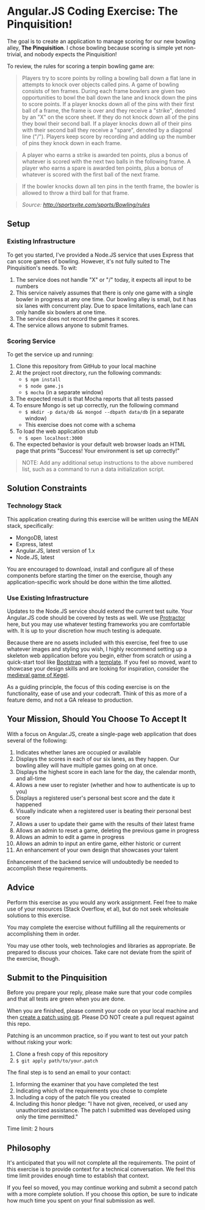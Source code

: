 # Angular.JS Coding Exercise: The Pinquisition!

The goal is to create an application to manage scoring for our new bowling
alley, **The Pinquisition**. I chose bowling because scoring is simple yet
non-trivial, and nobody expects the Pinquisition!

To review, the rules for scoring a tenpin bowling game are:

> Players try to score points by rolling a bowling ball down a flat lane in
  attempts to knock over objects called pins. A game of bowling consists of ten
  frames. During each frame bowlers are given two opportunities to bowl the ball
  down the lane and knock down the pins to score points. If a player knocks down
  all of the pins with their first ball of a frame, the frame is over and they
  receive a "strike", denoted by an "X" on the score sheet. If they do not knock
  down all of the pins they bowl their second ball. If a player knocks down all
  of their pins with their second ball they receive a "spare", denoted by a
  diagonal line ("/"). Players keep score by recording and adding up the number
  of pins they knock down in each frame.

> A player who earns a strike is awarded ten points, plus a bonus of whatever is
  scored with the next two balls in the following frame. A player who earns a
  spare is awarded ten points, plus a bonus of whatever is scored with the first
  ball of the next frame.

> If the bowler knocks down all ten pins in the tenth frame, the bowler is
  allowed to throw a third ball for that frame.

> *Source: http://sportsvite.com/sports/Bowling/rules*

## Setup

### Existing Infrastructure

To get you started, I've provided a Node.JS service that uses Express that can
score games of bowling. However, it's not fully suited to The Pinquisition's
needs. To wit:

  1. The service does not handle "X" or "/" today, it expects all input to be
  numbers
  2. This service naively assumes that there is only one game with a single
  bowler in progress at any one time. Our bowling alley is small, but it has
  six lanes with concurrent play. Due to space limitations, each lane can only
  handle six bowlers at one time.
  3. The service does not record the games it scores.
  4. The service allows anyone to submit frames.

### Scoring Service

To get the service up and running:

  1. Clone this repository from GitHub to your local machine
  2. At the project root directory, run the following commands:
     * `$ npm install`
     * `$ node game.js`     
     * `$ mocha` (in a separate window)
  3. The expected result is that Mocha reports that all tests passed
  4. To ensure Mongo is set up correctly, run the following command
     * `$ mkdir -p data/db && mongod --dbpath data/db` (in a separate window)
     * This exercise does not come with a schema
  5. To load the web application stub
     * `$ open localhost:3000`
  6. The expected behavior is your default web browser loads an HTML page that
  prints "Success! Your environment is set up correctly!"

> NOTE: Add any additional setup instructions to the above numbered list, such
as a command to run a data initialization script.

## Solution Constraints

### Technology Stack

This application creating during this exercise will be written using the MEAN
stack, specifically:

  * MongoDB, latest
  * Express, latest
  * Angular.JS, latest version of 1.x
  * Node.JS, latest

You are encouraged to download, install and configure all of these components
before starting the timer on the exercise, though any application-specific work
should be done within the time allotted.

### Use Existing Infrastructure

Updates to the Node.JS service should extend the current test suite. Your
Angular.JS code should be covered by tests as well. We use
[Protractor](https://angular.github.io/protractor/#/) here, but you may use
whatever testing frameworks you are comfortable with. It is up to your
discretion how much testing is adequate.

Because there are no assets included with this exercise, feel free to use
whatever images and styling you wish, I highly recommend setting up a skeleton
web application before you begin, either from scratch or using a quick-start
tool like [Bootstrap](http://getbootstrap.com/) with a
[template](http://startbootstrap.com/template-categories/all/). If you feel so
moved, want to showcase your design skills and are looking for inspiration,
consider the
[medieval game of Kegel](http://www.forgedintime.com/bladesmithing-blog/2010/07/medieval-games-kegel-bowling-down-the-heathens/).

As a guiding principle, the focus of this coding exercise is on the
functionality, ease of use and your codecraft. Think of this as more of a
feature demo, and not a GA release to production.

## Your Mission, Should You Choose To Accept It

With a focus on Angular.JS, create a single-page web application that does
several of the following:

  1. Indicates whether lanes are occupied or available
  2. Displays the scores in each of our six lanes, as they happen. Our bowling
  alley will have multiple games going on at once.
  3. Displays the highest score in each lane for the day, the calendar month,
  and all-time
  4. Allows a new user to register (whether and how to authenticate is up to
  you)
  5. Displays a registered user's personal best score and the date it happened
  6. Visually indicate when a registered user is beating their personal best
  score
  7. Allows a user to update their game with the results of their latest frame
  8. Allows an admin to reset a game, deleting the previous game in progress
  9. Allows an admin to edit a game in progress  
  10. Allows an admin to input an entire game, either historic or current
  11. An enhancement of your own design that showcases your talent

Enhancement of the backend service will undoubtedly be needed to accomplish
these requirements.

## Advice

Perform this exercise as you would any work assignment. Feel free to make use of
your resources (Stack Overflow, et al), but do not seek wholesale solutions to
this exercise.

You may complete the exercise without fulfilling all the requirements or
accomplishing them in order.

You may use other tools, web technologies and libraries as appropriate. Be
prepared to discuss your choices. Take care not deviate from the spirit of the
exercise, though.

## Submit to the Pinquisition

Before you prepare your reply, please make sure that your code compiles and that
all tests are green when you are done.

When you are finished, please commit your code on your local machine and then
[create a patch using git](http://git-scm.com/docs/git-format-patch). Please DO
NOT create a pull request against this repo.

Patching is an uncommon practice, so if you want to test out your patch without
risking your work:

  1. Clone a fresh copy of this repository
  2. `$ git apply path/to/your.patch`

The final step is to send an email to your contact:

  1. Informing the examiner that you have completed the test
  2. Indicating which of the requirements you chose to complete
  3. Including a copy of the patch file you created
  4. Including this honor pledge: "I have not given, received, or used any
  unauthorized assistance. The patch I submitted was developed using only the
  time permitted."

Time limit: 2 hours

## Philosophy

It's anticipated that you will not complete all the requirements. The point of
this exercise is to provide context for a technical conversation. We feel this
time limit provides enough time to establish that context.

If you feel so moved, you may continue working and submit a second patch with a
more complete solution. If you choose this option, be sure to indicate how much
time you spent on your final submission as well.
